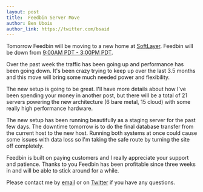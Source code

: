 ```yaml
---
layout: post
title:  Feedbin Server Move
author: Ben Ubois
author_link: https://twitter.com/bsaid
---
```


Tomorrow Feedbin will be moving to a new home at [SoftLayer](http://www.softlayer.com/). Feedbin will be down from [9:00AM PDT - 3:00PM PDT](http://www.timeanddate.com/worldclock/fixedtime.html?msg=Feedbin+Server+Move&iso=20130628T09&p1=224&ah=6). 

Over the past week the traffic has been going up and performance has been going down. It's been crazy trying to keep up over the last 3.5 months and this move will bring some much needed power and flexibility.

The new setup is going to be great. I'll have more details about how I've been spending your money in another post, but there will be a total of 21 servers powering the new architecture (6 bare metal, 15 cloud) with some really high performance hardware.

The new setup has been running beautifully as a staging server for the past few days. The downtime tomorrow is to do the final database transfer from the current host to the new host. Running both systems at once could cause some issues with data loss so I'm taking the safe route by turning the site off completely.

Feedbin is built on paying customers and I really appreciate your support and patience. Thanks to you Feedbin has been profitable since three weeks in and will be able to stick around for a while.

Please contact me by [email](mailto:support@feedbin.com) or on [Twitter](https://twitter.com/feedbinapp) if you have any questions.